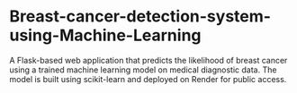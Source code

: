 # Breast-cancer-detection-system-using-Machine-Learning
A Flask-based web application that predicts the likelihood of breast cancer using a trained machine learning model on medical diagnostic data. The model is built using scikit-learn and deployed on Render for public access.
